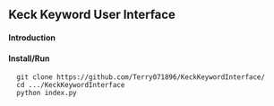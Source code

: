 ## Keck Keyword User Interface

#### Introduction

#### Install/Run

```
  git clone https://github.com/Terry071896/KeckKeywordInterface/
  cd .../KeckKeywordInterface
  python index.py
```
